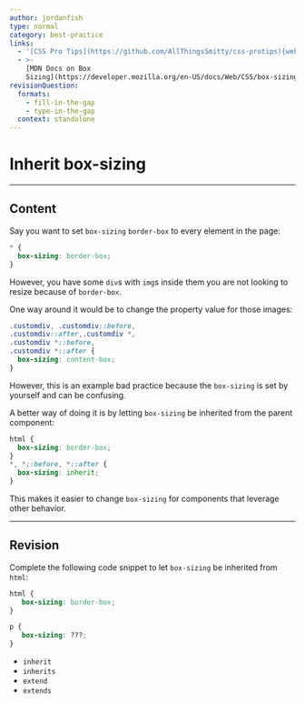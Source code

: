 ```yaml
---
author: jordanfish
type: normal
category: best-practice
links:
  - '[CSS Pro Tips](https://github.com/AllThingsSmitty/css-protips){website}'
  - >-
    [MDN Docs on Box
    Sizing](https://developer.mozilla.org/en-US/docs/Web/CSS/box-sizing){documentation}
revisionQuestion:
  formats:
    - fill-in-the-gap
    - type-in-the-gap
  context: standalone
---
```


# Inherit box-sizing


---

## Content

Say you want to set `box-sizing` `border-box` to every element in the page:

```css
* {
  box-sizing: border-box;
}
```

However, you have some `div`s with `img`s inside them you are not looking to resize because of `border-box`.

One way around it would be to change the property value for those images:

```css
.customdiv, .customdiv::before,
.customdiv::after,.customdiv *,
.customdiv *::before,
.customdiv *::after {
  box-sizing: content-box;
}
```

However, this is an example bad practice because the `box-sizing` is set by yourself and can be confusing.

A better way of doing it is by letting  `box-sizing` be inherited from the parent component:

```css
html {
  box-sizing: border-box;
}
*, *::before, *::after {
  box-sizing: inherit;
}
```

This makes it easier to change `box-sizing` for components that leverage other behavior.


---

## Revision

Complete the following code snippet to let `box-sizing` be inherited from `html`:

```css
html {
   box-sizing: border-box;
}

p {
   box-sizing: ???;
}
```

- `inherit`
- `inherits`
- `extend`
- `extends`
